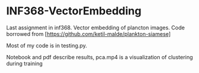 # INF368-VectorEmbedding

Last assignment in inf368. Vector embedding of plancton images. Code borrowed from [https://github.com/ketil-malde/plankton-siamese]

Most of my code is in testing.py.

Notebook and pdf describe results, pca.mp4 is a visualization of clustering during training
